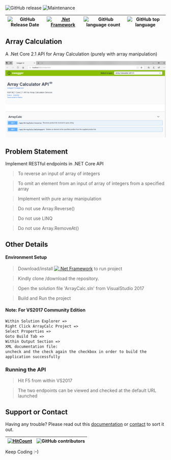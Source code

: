  
![GitHub release](https://img.shields.io/github/release/singhrahulnet/ArrayCalculation.svg?style=for-the-badge) ![Maintenance](https://img.shields.io/maintenance/yes/2018.svg?style=for-the-badge)

![GitHub Release Date](https://img.shields.io/github/release-date/singhrahulnet/ArrayCalculation.svg?style=plastic) |[![.Net Framework](https://img.shields.io/badge/DotNet-Framework_2.1-blue.svg?style=plastic)](https://www.microsoft.com/net/download/dotnet-core/2.1) | ![GitHub language count](https://img.shields.io/github/languages/count/singhrahulnet/ArrayCalculation.svg?style=plastic)| ![GitHub top language](https://img.shields.io/github/languages/top/singhrahulnet/ArrayCalculation.svg) 
| ---        | ---      | ---       | --- |
## Array Calculation
A .Net Core 2.1 API for Array Calculation (purely with array manipulation)

<img width="1469" alt="Array Calculation API" src="https://github.com/singhrahulnet/ArrayCalculation/blob/master/swagger.PNG">

## Problem Statement
Implement RESTful endpoints in .NET Core API 
> To reverse an input of array of integers 

> To omit an element from an input of array of integers from a specified array

> Implement with pure array manipulation

> Do not use Array.Reverse()

> Do not use LINQ

> Do not use Array.RemoveAt()

## Other Details

#### Environment Setup

> Download/install [![.Net Framework](https://img.shields.io/badge/DotNet-Framework_2.1-blue.svg?style=plastic)](https://www.microsoft.com/net/download/dotnet-core/2.1) to run project   
 

>   Kindly clone /download the repository.

>   Open the solution file 'ArrayCalc.sln' from VisualStudio 2017

>   Build and Run the project
#### Note: For VS2017 Community Edition
~~~
Within Solution Explorer => 
Right Click ArrayCalc Project => 
Select Properties => 
Goto Build Tab => 
Within Output Section => 
XML documentation file: 
uncheck and the check again the checkbox in order to build the application successfully
~~~

### Running the API
> Hit F5 from within VS2017

>The two endpoints can be viewed and checked at the default URL launched


## Support or Contact

Having any trouble? Please read out this [documentation](https://github.com/singhrahulnet/ArrayCalculation/blob/master/README.md) or [contact](mailto:singh.rahul.net@gmail.com) to sort it out.

 [![HitCount](http://hits.dwyl.io/singhrahulnet/ArrayCalculation/projects/1.svg)](http://hits.dwyl.io/singhrahulnet/ArrayCalculation/projects/1) | ![GitHub contributors](https://img.shields.io/github/contributors/singhrahulnet/ArrayCalculation.svg?style=plastic)|
 | --- | --- |
 
Keep Coding :-) 
